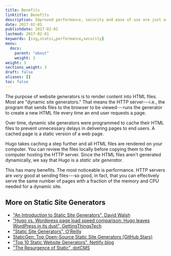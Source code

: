 ```yaml
---
title: Benefits
linktitle: Benefits
description: Improved performance, security and ease of use are just a few of the reasons static site generators are so appealing.
date: 2017-02-01
publishdate: 2017-02-01
lastmod: 2017-02-01
keywords: [ssg,static,performance,security]
menu:
  docs:
    parent: "about"
    weight: 3
weight: 3
sections_weight: 3
draft: false
aliases: []
toc: false
---
```


The purpose of website generators is to render content into HTML files. Most are "dynamic site generators." That means the HTTP server---i.e., the program that sends files to the browser to be viewed---runs the generator to create a new HTML file every time an end user requests a page.

Over time, dynamic site generators were programmed to cache their HTML files to prevent unnecessary delays in delivering pages to end users. A cached page is a static version of a web page.

Hugo takes caching a step further and all HTML files are rendered on your computer. You can review the files locally before copying them to the computer hosting the HTTP server. Since the HTML files aren't generated dynamically, we say that Hugo is a *static site generator*.

This has many benefits. The most noticeable is performance. HTTP servers are *very* good at sending files---so good, in fact, that you can effectively serve the same number of pages with a fraction of the memory and CPU needed for a dynamic site.

## More on Static Site Generators

* ["An Introduction to Static Site Generators", David Walsh][]
* ["Hugo vs. Wordpress page load speed comparison: Hugo leaves WordPress in its dust", GettingThingsTech][hugovwordpress]
* ["Static Site Generators", O'Reilly][]
* [StaticGen: Top Open-Source Static Site Generators (GitHub Stars)][]
* ["Top 10 Static Website Generators", Netlify blog][]
* ["The Resurgence of Static", dotCMS][dotcms]


["An Introduction to Static Site Generators", David Walsh]: https://davidwalsh.name/introduction-static-site-generators
["Static Site Generators", O'Reilly]: https://www.oreilly.com/web-platform/free/files/static-site-generators.pdf
["Top 10 Static Website Generators", Netlify blog]: https://www.netlify.com/blog/2016/05/02/top-ten-static-website-generators/
[hugovwordpress]: https://gettingthingstech.com/hugo-vs.-wordpress-page-load-speed-comparison-hugo-leaves-wordpress-in-its-dust/
[StaticGen: Top Open-Source Static Site Generators (GitHub Stars)]: https://www.staticgen.com/
[dotcms]: https://dotcms.com/blog/post/the-resurgence-of-static
